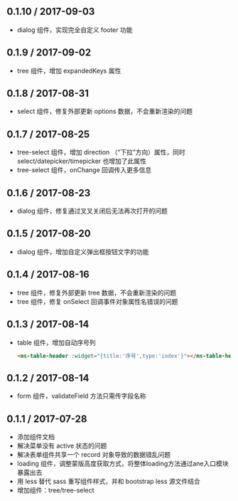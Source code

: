 0.1.10 / 2017-09-03
------------------

- dialog 组件，实现完全自定义 footer 功能

0.1.9 / 2017-09-02
------------------

- tree 组件，增加 expandedKeys 属性

0.1.8 / 2017-08-31
------------------

- select 组件，修复外部更新 options 数据，不会重新渲染的问题

0.1.7 / 2017-08-25
------------------

- tree-select 组件，增加 direction （“下拉”方向）属性，同时 select/datepicker/timepicker 也增加了此属性
- tree-select 组件，onChange 回调传入更多信息

0.1.6 / 2017-08-23
------------------

- dialog 组件，修复通过叉叉关闭后无法再次打开的问题

0.1.5 / 2017-08-20
------------------

- dialog 组件，增加自定义弹出框按钮文字的功能

0.1.4 / 2017-08-16
------------------

- tree 组件，修复外部更新 tree 数据，不会重新渲染的问题
- tree 组件，修复 onSelect 回调事件对象属性名错误的问题

0.1.3 / 2017-08-14
------------------

- table 组件，增加自动序号列

    ``` html
    <ms-table-header :widget="{title:'序号',type:'index'}"></ms-table-header>
    ```

0.1.2 / 2017-08-14
------------------

- form 组件，validateField 方法只需传字段名称

0.1.1 / 2017-07-28
------------------

- 添加组件文档
- 解决菜单没有 active 状态的问题
- 解决表单组件共享一个 record 对象导致的数据错乱问题
- loading 组件，调整蒙版高度获取方式，将整体loading方法通过ane入口模块暴露出去
- 用 less 替代 sass 重写组件样式，并和 bootstrap less 源文件结合
- 增加组件：tree/tree-select